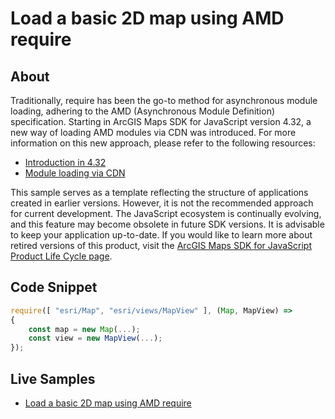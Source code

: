 # Load a basic 2D map using AMD require

## About

Traditionally, require has been the go-to method for asynchronous module loading, adhering to the AMD (Asynchronous Module Definition) specification. Starting in ArcGIS Maps SDK for JavaScript version 4.32, a new way of loading AMD modules via CDN was introduced. For more information on this new approach, please refer to the following resources:
- [Introduction in 4.32](https://developers.arcgis.com/javascript/latest/4.32/#module-loading-via-cdn)
- [Module loading via CDN](https://developers.arcgis.com/javascript/latest/get-started/#cdn)

This sample serves as a template reflecting the structure of applications created in earlier versions. However, it is not the recommended approach for current development. The JavaScript ecosystem is continually evolving, and this feature may become obsolete in future SDK versions. It is advisable to keep your application up-to-date. If you would like to learn more about retired versions of this product, visit the [ArcGIS Maps SDK for JavaScript Product Life Cycle page](https://support.esri.com/en-us/products/arcgis-maps-sdk-for-javascript/life-cycle). 

## Code Snippet

```javascript
require([ "esri/Map", "esri/views/MapView" ], (Map, MapView) =>
{
    const map = new Map(...);
    const view = new MapView(...);
});
```

## Live Samples
- [Load a basic 2D map using AMD require](https://esri.github.io/developer-support/maps-sdk/javascript-maps-sdk/load-basic-map-using-amd-require)